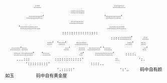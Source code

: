                        .::::.                                    
                     .::::::::.                                 
                    :::::::::::                                 
                 ..:::::::::::'                                 
               '::::::::::::'                                    
                .::::::::::                                    
           '::::::::::::::..                                     
                ..::::::::::::.                                
              ``::::::::::::::::                                
               ::::``:::::::::'        .:::.                    
              ::::'   ':::::'       .::::::::.                  
            .::::'      ::::     .:::::::'::::.                 
           .:::'       :::::  .:::::::::' ':::::.              
          .::'        :::::.:::::::::'      ':::::.             
         .::'         ::::::::::::::'         ``::::.          
     ...:::           ::::::::::::'              ``::.         
    ```` ':.          ':::::::::'                  ::::..      
                       '.:::::'                    ':'````..   
     码中自有颜如玉                  码中自有黄金屋
